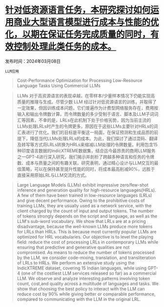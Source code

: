 # [针对低资源语言任务，本研究探讨如何运用商业大型语言模型进行成本与性能的优化，以期在保证任务完成质量的同时，有效控制处理此类任务的成本。](https://arxiv.org/abs/2403.05434)

发布时间：2024年03月08日

`LLM应用`

> Cost-Performance Optimization for Processing Low-Resource Language Tasks Using Commercial LLMs

> LLMs 对于高资源语言的表现卓越，在零样本/少量样本情况下仍能实现高质量的推理与生成。尽管少数 LLM 经过针对低资源语言的训练，并取得了一定效果，但因训练成本问题，它们普遍作为计费型网络服务存在，费用按输入和输出令牌数计算。而令牌数量的多少受制于语言、脚本及LLM子词词汇等因素，不幸的是，LRLs在此机制下处于价格劣势，因为当前主流的LLMs处理LRLs时产生的令牌更多，原因在于这些LLMs主要针对HRLs的词汇表进行了优化。我们的目标是平衡这一局面，在保证预测和生成品质的前提下，降低当代LLMs处理LRLs的成本。为此，我们探讨了通过混码、翻译及转写等方式将LRLs转换为HRLs来缩减LLM处理的令牌数量。利用包含15种印度语言数据的IndicXTREME数据集，结合迄今最昂贵的商用LLM服务之一GPT-4进行深入研究，我们揭示并剖析了跨越多种语言和任务的令牌数、成本与质量之间的有趣关联。研究表明，通过精心设计与LLM交互的最佳策略，可以在保持甚至提升性能的同时，将成本最高削减90%，远胜于直接采用原始LRL与LLM交流的方式。

> Large Language Models (LLMs) exhibit impressive zero/few-shot inference and generation quality for high-resource languages(HRLs). A few of them have been trained in low-resource languages (LRLs) and give decent performance. Owing to the prohibitive costs of training LLMs, they are usually used as a network service, with the client charged by the count of input and output tokens. The number of tokens strongly depends on the script and language, as well as the LLM's sub-word vocabulary. We show that LRLs are at a pricing disadvantage, because the well-known LLMs produce more tokens for LRLs than HRLs. This is because most currently popular LLMs are optimized for HRL vocabularies. Our objective is to level the playing field: reduce the cost of processing LRLs in contemporary LLMs while ensuring that predictive and generative qualities are not compromised. As means to reduce the number of tokens processed by the LLM, we consider code-mixing, translation, and transliteration of LRLs to HRLs. We perform an extensive study using the IndicXTREME dataset, covering 15 Indian languages, while using GPT-4 (one of the costliest LLM services released so far) as a commercial LLM. We observe and analyze interesting patterns involving token count, cost,and quality across a multitude of languages and tasks. We show that choosing the best policy to interact with the LLM can reduce cost by 90% while giving better or comparable performance, compared to communicating with the LLM in the original LRL.